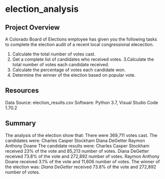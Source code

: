 # election_analysis


## Project Overview
A Colorado Board of Elections employee has given you the following tasks to complete the election audit of a recent local congressional elecection.

1. Calculate the total number of votes cast.
2. Get a complete list of candidates who received votes.
3.Calculate the total number of votes each candidate received.
4. Calculate the percentage of votes each candidate won.
5. Determine the winner of the election based on popular vote.

## Resources
Data Source: election_results.csv
Software: Python 3.7, Visual Studio Code 1.70.2

## Summary
The analysis of the election show that:
There were 369,711 votes cast.
The candidates were:
  Charles Casper Stockham
  Diana DeGetter
  Raymon Anthony Doane
The candidate results were:
  Charles Casper Stockham received 23% of the vote and 85,213 number of votes.
  Diana DeGetter received 73.8% of the vote and 272,892 number of votes.
  Raymon Anthony Doane received 3.1% of the vote and 11,606 number of votes.
The winner of the election was:
  *Diana DeGetter* received 73.8% of the vote and 272,892 number of votes.

